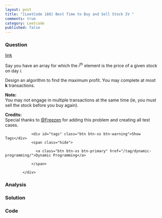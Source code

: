 ```yaml
---
layout: post
title: "[LeetCode 188] Best Time to Buy and Sell Stock IV "
comments: true
category: Leetcode
published: false
---
```


### Question 

[link](https://leetcode.com/problems/best-time-to-buy-and-sell-stock-iv/)

<div class="question-content">
              <p></p><p>Say you have an array for which the <i>i</i><sup>th</sup> element is the price of a given stock on day <i>i</i>.</p>

<p>Design an algorithm to find the maximum profit. You may complete at most <b>k</b> transactions.</p>

<p><b>Note:</b><br>
You may not engage in multiple transactions at the same time (ie, you must sell the stock before you buy again).</p>

<p><b>Credits:</b><br>Special thanks to <a href="https://oj.leetcode.com/discuss/user/Freezen">@Freezen</a> for adding this problem and creating all test cases.</p><p></p>
              
                <div id="tags" class="btn btn-xs btn-warning">Show Tags</div>
                <span class="hide">
                  
                  <a class="btn btn-xs btn-primary" href="/tag/dynamic-programming/">Dynamic Programming</a>
                  
                </span>
              
            </div>

### Analysis



### Solution



### Code


